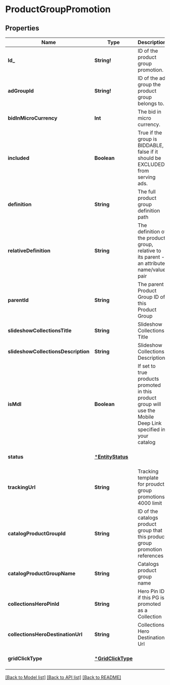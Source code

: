 # ProductGroupPromotion

## Properties
Name | Type | Description | Notes
------------ | ------------- | ------------- | -------------
**Id_** | **String!** | ID of the product group promotion. | [optional] [default to null]
**adGroupId** | **String!** | ID of the ad group the product group belongs to. | [optional] [default to null]
**bidInMicroCurrency** | **Int** | The bid in micro currency. | [optional] [default to null]
**included** | **Boolean** | True if the group is BIDDABLE, false if it should be EXCLUDED from serving ads. | [optional] [default to null]
**definition** | **String** | The full product group definition path | [optional] [default to null]
**relativeDefinition** | **String** | The definition of the product group, relative to its parent - an attribute name/value pair | [optional] [default to null]
**parentId** | **String** | The parent Product Group ID of this Product Group | [optional] [default to null]
**slideshowCollectionsTitle** | **String** | Slideshow Collections Title | [optional] [default to null]
**slideshowCollectionsDescription** | **String** | Slideshow Collections Description | [optional] [default to null]
**isMdl** | **Boolean** | If set to true products promoted in this product group will use the Mobile Deep Link specified in your catalog | [optional] [default to null]
**status** | [***EntityStatus**](EntityStatus.md) |  | [optional] [default to null]
**trackingUrl** | **String** | Tracking template for proudct group promotions. 4000 limit | [optional] [default to null]
**catalogProductGroupId** | **String** | ID of the catalogs product group that this product group promotion references | [optional] [default to null]
**catalogProductGroupName** | **String** | Catalogs product group name | [optional] [default to null]
**collectionsHeroPinId** | **String** | Hero Pin ID if this PG is promoted as a Collection | [optional] [default to null]
**collectionsHeroDestinationUrl** | **String** | Collections Hero Destination Url | [optional] [default to null]
**gridClickType** | [***GridClickType**](GridClickType.md) |  | [optional] [default to null]

[[Back to Model list]](../README.md#documentation-for-models) [[Back to API list]](../README.md#documentation-for-api-endpoints) [[Back to README]](../README.md)


